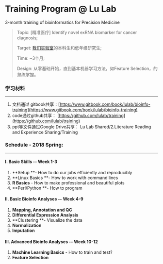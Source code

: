 # Training Program @ Lu Lab

3-month training of bioinformatics for Precision Medicine

> Topic: \[精准医疗\] Identify novel exRNA biomarker for cancer diagnosis;
>
> Target: [我们实验室](http://bioinfo.life.tsinghua.edu.cn)的本科生和低年级研究生;
>
> Time:  ~3个月;
>
> Design: 从零基础开始，直到基本机器学习方法，如Feature Selection，的熟练掌握。

### 学习材料

---

1. 文档通过 gitbook共享：[https://www.gitbook.com/book/lulab/bioinfo-training](https://www.gitbook.com/book/lulab/bioinfo-training)
2. code通过github共享： [https://github.com/lulab/training](https://github.com/lulab/training)
3. ppt等文件通过Google Drive共享： Lu Lab Shared/2.Literature Reading and Experience Sharing/Training 

### Schedule - 2018 Spring:

---

#### I. Basic Skills  -- Week 1-3

1. **Setup **- How to do our jobs efficiently and reproducibly 
2. **Linux Basics **- How to work with command lines
3. **R Basics** - How to make professional and beautiful plots
4. **Perl/Python **- How to program

#### II. Basic Bioinfo Analyses  -- Week 4-9

1. **Mapping, Annotation **and** QC**
2. **Differential Expression Analysis**
3. **Clustering **- Visualize the data
4. **Normalization** 
5. **Imputation**

#### III. Advanced Bioinfo Analyses  -- Week 10-12

1. **Machine Learning Basics** - How to train and test?
2. **Feature Selection**



